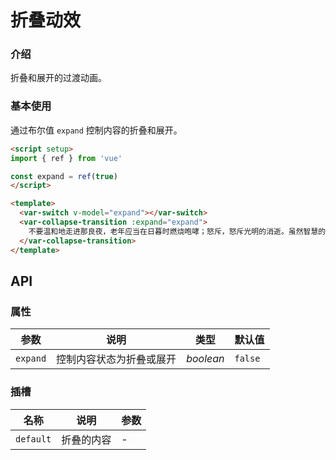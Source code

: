 # 折叠动效

### 介绍

折叠和展开的过渡动画。

### 基本使用

通过布尔值 `expand` 控制内容的折叠和展开。

```html
<script setup>
import { ref } from 'vue'

const expand = ref(true)
</script>

<template>
  <var-switch v-model="expand"></var-switch>
  <var-collapse-transition :expand="expand">
    不要温和地走进那良夜，老年应当在日暮时燃烧咆哮；怒斥，怒斥光明的消逝。虽然智慧的人临终时懂得黑暗有理，因为他们的话没有迸发出闪电，他们也并不温和地走进那个良夜。善良的人，当最后一浪过去，高呼他们脆弱的善行可能曾会多么光辉地在绿色的海湾里舞蹈，怒斥，怒斥光明的消逝。
  </var-collapse-transition>
</template>
```

## API

### 属性

| 参数       | 说明                     | 类型        | 默认值    |
| ---------- | ------------------------ | ----------- | --------- |
| `expand` | 控制内容状态为折叠或展开 | *boolean* | `false` |

### 插槽

| 名称        | 说明       | 参数 |
| ----------- | ---------- | ---- |
| `default` | 折叠的内容 | -    |

